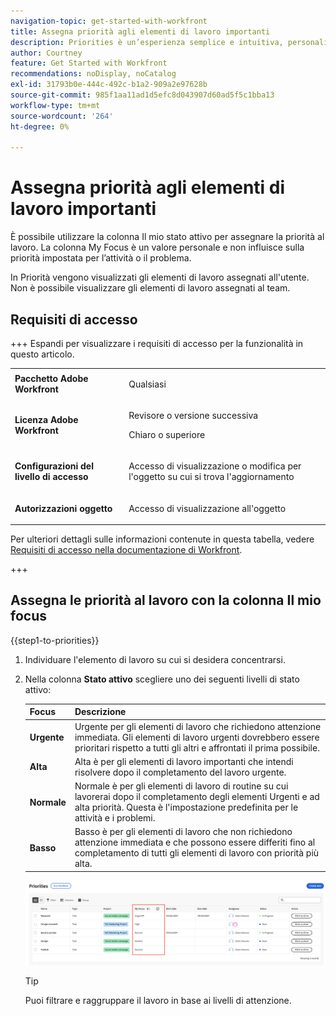 ```yaml
---
navigation-topic: get-started-with-workfront
title: Assegna priorità agli elementi di lavoro importanti
description: Priorities è un’esperienza semplice e intuitiva, personalizzata per i titolari delle attività.
author: Courtney
feature: Get Started with Workfront
recommendations: noDisplay, noCatalog
exl-id: 31793b0e-444c-492c-b1a2-909a2e97628b
source-git-commit: 985f1aa11ad1d5efc8d043907d60ad5f5c1bba13
workflow-type: tm+mt
source-wordcount: '264'
ht-degree: 0%

---
```


# Assegna priorità agli elementi di lavoro importanti

È possibile utilizzare la colonna Il mio stato attivo per assegnare la priorità al lavoro. La colonna My Focus è un valore personale e non influisce sulla priorità impostata per l’attività o il problema.

In Priorità vengono visualizzati gli elementi di lavoro assegnati all&#39;utente. Non è possibile visualizzare gli elementi di lavoro assegnati al team.

## Requisiti di accesso

+++ Espandi per visualizzare i requisiti di accesso per la funzionalità in questo articolo.

<table style="table-layout:auto"> 
 <col> 
 </col> 
 <col> 
 </col> 
 <tbody> 
  <tr> 
   <td role="rowheader"><strong>Pacchetto Adobe Workfront</strong></td> 
   <td> <p>Qualsiasi</p> </td> 
  </tr> 
  <tr> 
   <td role="rowheader"><strong>Licenza Adobe Workfront</strong></td> 
   <td> 
   <p>Revisore o versione successiva</p>
   <p>Chiaro o superiore</p> 
   </td> 
  </tr> 
  <tr> 
   <td role="rowheader"><strong>Configurazioni del livello di accesso</strong></td> 
   <td> <p>Accesso di visualizzazione o modifica per l'oggetto su cui si trova l'aggiornamento</p></td> 
  </tr> 
  <tr> 
   <td role="rowheader"><strong>Autorizzazioni oggetto</strong></td> 
   <td> <p>Accesso di visualizzazione all'oggetto</p></td> 
  </tr> 
 </tbody> 
</table>

Per ulteriori dettagli sulle informazioni contenute in questa tabella, vedere [Requisiti di accesso nella documentazione di Workfront](/help/quicksilver/administration-and-setup/add-users/access-levels-and-object-permissions/access-level-requirements-in-documentation.md).

+++

## Assegna le priorità al lavoro con la colonna Il mio focus

{{step1-to-priorities}}

1. Individuare l&#39;elemento di lavoro su cui si desidera concentrarsi.
1. Nella colonna **Stato attivo** scegliere uno dei seguenti livelli di stato attivo:

   | Focus | Descrizione |
   |-----------|-------------|
   | **Urgente** | Urgente per gli elementi di lavoro che richiedono attenzione immediata. Gli elementi di lavoro urgenti dovrebbero essere prioritari rispetto a tutti gli altri e affrontati il prima possibile. |
   | **Alta** | Alta è per gli elementi di lavoro importanti che intendi risolvere dopo il completamento del lavoro urgente. |
   | **Normale** | Normale è per gli elementi di lavoro di routine su cui lavorerai dopo il completamento degli elementi Urgenti e ad alta priorità. Questa è l&#39;impostazione predefinita per le attività e i problemi. |
   | **Basso** | Basso è per gli elementi di lavoro che non richiedono attenzione immediata e che possono essere differiti fino al completamento di tutti gli elementi di lavoro con priorità più alta. |

   ![Stato attivo](assets/my-focus-new.png)

   >[!TIP]
   >
   >Puoi filtrare e raggruppare il lavoro in base ai livelli di attenzione.
